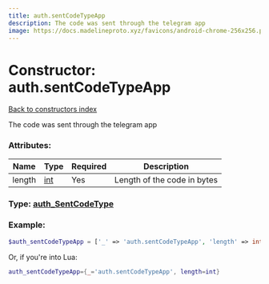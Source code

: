 ```yaml
---
title: auth.sentCodeTypeApp
description: The code was sent through the telegram app
image: https://docs.madelineproto.xyz/favicons/android-chrome-256x256.png
---
```

# Constructor: auth.sentCodeTypeApp  
[Back to constructors index](index.md)



The code was sent through the telegram app

### Attributes:

| Name     |    Type       | Required | Description |
|----------|---------------|----------|-------------|
|length|[int](../types/int.md) | Yes|Length of the code in bytes|



### Type: [auth\_SentCodeType](../types/auth_SentCodeType.md)


### Example:

```php
$auth_sentCodeTypeApp = ['_' => 'auth.sentCodeTypeApp', 'length' => int];
```  


Or, if you're into Lua:

```lua
auth_sentCodeTypeApp={_='auth.sentCodeTypeApp', length=int}

```


